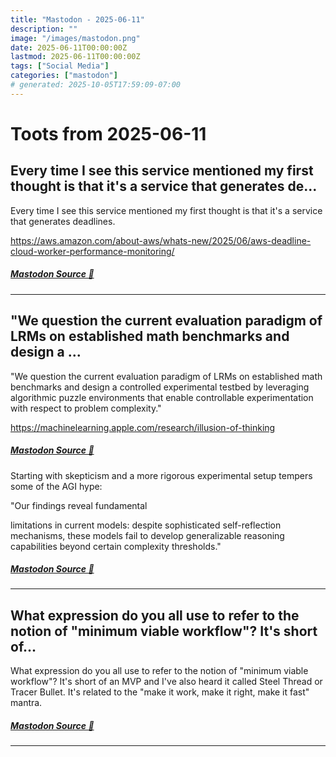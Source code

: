 ```yaml
---
title: "Mastodon - 2025-06-11"
description: ""
image: "/images/mastodon.png"
date: 2025-06-11T00:00:00Z
lastmod: 2025-06-11T00:00:00Z
tags: ["Social Media"]
categories: ["mastodon"]
# generated: 2025-10-05T17:59:09-07:00
---
```


# Toots from 2025-06-11

## Every time I see this service mentioned my first thought is that it's a service that generates de...

Every time I see this service mentioned my first thought is that it's a service that generates deadlines.

<https://aws.amazon.com/about-aws/whats-new/2025/06/aws-deadline-cloud-worker-performance-monitoring/>

##### [Mastodon Source 🐘](https://hachyderm.io/@mweagle/114665920743917221)

---

## "We question the current evaluation paradigm of LRMs on established math benchmarks and design a ...

"We question the current evaluation paradigm of LRMs on established math benchmarks and design a controlled experimental testbed by leveraging algorithmic puzzle environments that enable controllable experimentation with respect to problem complexity."

<https://machinelearning.apple.com/research/illusion-of-thinking>

##### [Mastodon Source 🐘](https://hachyderm.io/@mweagle/114662486990499282)

Starting with skepticism and a more rigorous experimental setup tempers some of the AGI hype:

"Our findings reveal fundamental

limitations in current models: despite sophisticated self-reflection mechanisms, these models fail to develop generalizable reasoning capabilities beyond certain complexity thresholds."

##### [Mastodon Source 🐘](https://hachyderm.io/@mweagle/114662507098038306)

---

## What expression do you all use to refer to the notion of "minimum viable workflow"? It's short of...

What expression do you all use to refer to the notion of "minimum viable workflow"? It's short of an MVP and I've also heard it called Steel Thread or Tracer Bullet. It's related to the "make it work, make it right, make it fast" mantra.

##### [Mastodon Source 🐘](https://hachyderm.io/@mweagle/114661952416543457)

---

